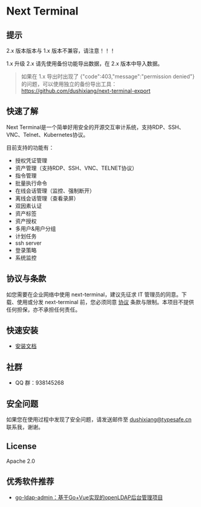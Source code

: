 # Next Terminal

## 提示

2.x 版本版本与 1.x 版本不兼容，请注意！！！

1.x 升级 2.x 请先使用备份功能导出数据，在 2.x 版本中导入数据。

> 如果在 1.x 导出时出现了 {"code":403,"message":"permission denied"} 的问题，可以使用独立的备份导出工具：https://github.com/dushixiang/next-terminal-export

## 快速了解

Next Terminal是一个简单好用安全的开源交互审计系统，支持RDP、SSH、VNC、Telnet、Kubernetes协议。

目前支持的功能有：

- 授权凭证管理
- 资产管理（支持RDP、SSH、VNC、TELNET协议）
- 指令管理
- 批量执行命令
- 在线会话管理（监控、强制断开）
- 离线会话管理（查看录屏）
- 双因素认证
- 资产标签
- 资产授权
- 多用户&用户分组
- 计划任务
- ssh server
- 登录策略
- 系统监控

## 协议与条款

如您需要在企业网络中使用 next-terminal，建议先征求 IT 管理员的同意。下载、使用或分发 next-terminal 前，您必须同意 [协议](./LICENSE) 条款与限制。本项目不提供任何担保，亦不承担任何责任。

## 快速安装

- [安装文档](https://next-terminal.typesafe.cn)


## 社群
- QQ 群：938145268

## 安全问题

如果您在使用过程中发现了安全问题，请发送邮件至 dushixiang@typesafe.cn 联系我，谢谢。

## License 

Apache 2.0

## 优秀软件推荐

- [go-ldap-admin：基于Go+Vue实现的openLDAP后台管理项目](https://github.com/eryajf/go-ldap-admin)
